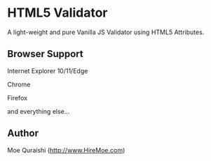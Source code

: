 # HTML5 Validator
A light-weight and pure Vanilla JS Validator using HTML5 Attributes.

## Browser Support
Internet Explorer 10/11/Edge 

Chrome

Firefox

and everything else...

## Author
Moe Quraishi (http://www.HireMoe.com)